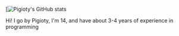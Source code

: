[![Pigioty's GitHub stats](https://github-readme-stats.vercel.app/api?username=pigiotyreal&show_icons=true&theme=radical)

Hi! I go by Pigioty, I'm 14, and have about 3-4 years of experience in programming
